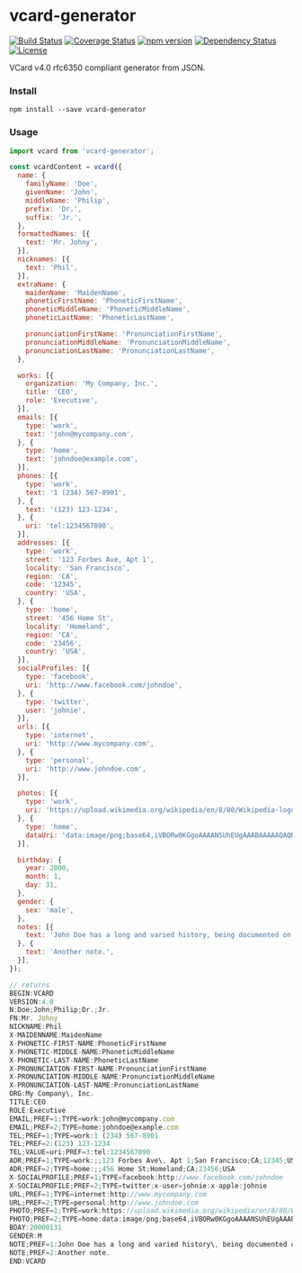 # vcard-generator
[![Build Status](https://travis-ci.org/joonhocho/vcard-generator.svg?branch=master)](https://travis-ci.org/joonhocho/vcard-generator)
[![Coverage Status](https://coveralls.io/repos/github/joonhocho/vcard-generator/badge.svg?branch=master)](https://coveralls.io/github/joonhocho/vcard-generator?branch=master)
[![npm version](https://badge.fury.io/js/vcard-generator.svg)](https://badge.fury.io/js/vcard-generator)
[![Dependency Status](https://david-dm.org/joonhocho/vcard-generator.svg)](https://david-dm.org/joonhocho/vcard-generator)
[![License](http://img.shields.io/:license-mit-blue.svg)](http://doge.mit-license.org)


VCard v4.0 rfc6350 compliant generator from JSON.


### Install
```
npm install --save vcard-generator
```


### Usage
```javascript
import vcard from 'vcard-generator';

const vcardContent = vcard({
  name: {
    familyName: 'Doe',
    givenName: 'John',
    middleName: 'Philip',
    prefix: 'Dr.',
    suffix: 'Jr.',
  },
  formattedNames: [{
    text: 'Mr. Johny',
  }],
  nicknames: [{
    text: 'Phil',
  }],
  extraName: {
    maidenName: 'MaidenName',
    phoneticFirstName: 'PhoneticFirstName',
    phoneticMiddleName: 'PhoneticMiddleName',
    phoneticLastName: 'PhoneticLastName',

    pronunciationFirstName: 'PronunciationFirstName',
    pronunciationMiddleName: 'PronunciationMiddleName',
    pronunciationLastName: 'PronunciationLastName',
  },

  works: [{
    organization: 'My Company, Inc.',
    title: 'CEO',
    role: 'Executive',
  }],
  emails: [{
    type: 'work',
    text: 'john@mycompany.com',
  }, {
    type: 'home',
    text: 'johndoe@example.com',
  }],
  phones: [{
    type: 'work',
    text: '1 (234) 567-8901',
  }, {
    text: '(123) 123-1234',
  }, {
    uri: 'tel:1234567890',
  }],
  addresses: [{
    type: 'work',
    street: '123 Forbes Ave, Apt 1',
    locality: 'San Francisco',
    region: 'CA',
    code: '12345',
    country: 'USA',
  }, {
    type: 'home',
    street: '456 Home St',
    locality: 'Homeland',
    region: 'CA',
    code: '23456',
    country: 'USA',
  }],
  socialProfiles: [{
    type: 'facebook',
    uri: 'http://www.facebook.com/johndoe',
  }, {
    type: 'twitter',
    user: 'johnie',
  }],
  urls: [{
    type: 'internet',
    uri: 'http://www.mycompany.com',
  }, {
    type: 'personal',
    uri: 'http://www.johndoe.com',
  }],

  photos: [{
    type: 'work',
    uri: 'https://upload.wikimedia.org/wikipedia/en/8/80/Wikipedia-logo-v2.svg',
  }, {
    type: 'home',
    dataUri: 'data:image/png;base64,iVBORw0KGgoAAAANSUhEUgAAABAAAAAQAQMAAAAlPW0iAAAABlBMVEUAAAD///+l2Z/dAAAAM0lEQVR4nGP4/5/h/1+G/58ZDrAz3D/McH8yw83NDDeNGe4Ug9C9zwz3gVLMDA/A6P9/AFGGFyjOXZtQAAAAAElFTkSuQmCC',
  }],

  birthday: {
    year: 2000,
    month: 1,
    day: 31,
  },
  gender: {
    sex: 'male',
  },
  notes: [{
    text: 'John Doe has a long and varied history, being documented on more police files that anyone else.\nReports of his death are alas numerous.',
  }, {
    text: 'Another note.',
  }],
});

// returns
BEGIN:VCARD
VERSION:4.0
N:Doe;John;Philip;Dr.;Jr.
FN:Mr. Johny
NICKNAME:Phil
X-MAIDENNAME:MaidenName
X-PHONETIC-FIRST-NAME:PhoneticFirstName
X-PHONETIC-MIDDLE-NAME:PhoneticMiddleName
X-PHONETIC-LAST-NAME:PhoneticLastName
X-PRONUNCIATION-FIRST-NAME:PronunciationFirstName
X-PRONUNCIATION-MIDDLE-NAME:PronunciationMiddleName
X-PRONUNCIATION-LAST-NAME:PronunciationLastName
ORG:My Company\, Inc.
TITLE:CEO
ROLE:Executive
EMAIL;PREF=1;TYPE=work:john@mycompany.com
EMAIL;PREF=2;TYPE=home:johndoe@example.com
TEL;PREF=1;TYPE=work:1 (234) 567-8901
TEL;PREF=2:(123) 123-1234
TEL;VALUE=uri;PREF=3:tel:1234567890
ADR;PREF=1;TYPE=work:;;123 Forbes Ave\, Apt 1;San Francisco;CA;12345;USA
ADR;PREF=2;TYPE=home:;;456 Home St;Homeland;CA;23456;USA
X-SOCIALPROFILE;PREF=1;TYPE=facebook:http://www.facebook.com/johndoe
X-SOCIALPROFILE;PREF=2;TYPE=twitter;x-user=johnie:x-apple:johnie
URL;PREF=1;TYPE=internet:http://www.mycompany.com
URL;PREF=2;TYPE=personal:http://www.johndoe.com
PHOTO;PREF=1;TYPE=work:https://upload.wikimedia.org/wikipedia/en/8/80/Wikipedia-logo-v2.svg
PHOTO;PREF=2;TYPE=home:data:image/png;base64,iVBORw0KGgoAAAANSUhEUgAAABAAAAAQAQMAAAAlPW0iAAAABlBMVEUAAAD///+l2Z/dAAAAM0lEQVR4nGP4/5/h/1+G/58ZDrAz3D/McH8yw83NDDeNGe4Ug9C9zwz3gVLMDA/A6P9/AFGGFyjOXZtQAAAAAElFTkSuQmCC
BDAY:20000131
GENDER:M
NOTE;PREF=1:John Doe has a long and varied history\, being documented on more police files that anyone else.\nReports of his death are alas numerous.
NOTE;PREF=2:Another note.
END:VCARD
```
